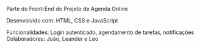 Parte do Front-End do Projeto de Agenda Online

Desenvolvido com: HTML, CSS e JavaScript

Funcionalidades: Login autenticado, agendamento de tarefas, notificações
Colaboradores: João, Leander e Leo
